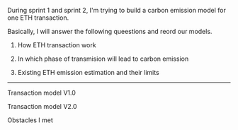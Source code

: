 During sprint 1 and sprint 2, I'm trying to build a carbon emission model for one ETH transaction.

Basically, I will answer the following queestions and reord our models.

1. How ETH transaction work

2. In which phase of transmision will lead to carbon emission

3. Existing ETH emission estimation and their limits

----------------------------------------------------------------------------------------------------

Transaction model V1.0

Transaction model V2.0

Obstacles I met
